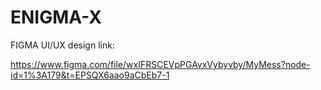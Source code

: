 # ENIGMA-X



FIGMA UI/UX design link:

https://www.figma.com/file/wxIFRSCEVpPGAvxVybyvby/MyMess?node-id=1%3A179&t=EPSQX6aao9aCbEb7-1 
